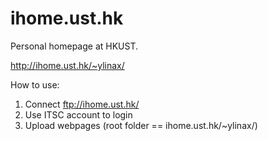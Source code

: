 # ihome.ust.hk
Personal homepage at HKUST.

http://ihome.ust.hk/~ylinax/

How to use:
1. Connect ftp://ihome.ust.hk/
2. Use ITSC account to login
3. Upload webpages (root folder == ihome.ust.hk/~ylinax/)
